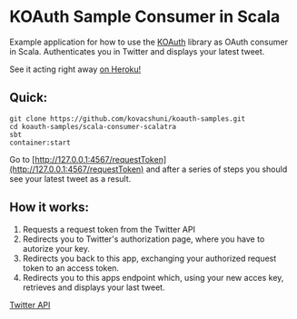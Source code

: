 # KOAuth Sample Consumer in Scala

Example application for how to use the [KOAuth](https://github.com/kovacshuni/koauth) library as OAuth consumer in Scala.
Authenticates you in Twitter and displays your latest tweet.

See it acting right away [on Heroku!](koauth-sample-scala-consumer.herokuapp.com/requestToken)

## Quick:

```
git clone https://github.com/kovacshuni/koauth-samples.git
cd koauth-samples/scala-consumer-scalatra
sbt
container:start
```

Go to [http://127.0.0.1:4567/requestToken](http://127.0.0.1:4567/requestToken) and after a series of steps you
should see your latest tweet as a result.

## How it works:

1. Requests a request token from the Twitter API
2. Redirects you to Twitter's authorization page, where you have to autorize your key.
3. Redirects you back to this app, exchanging your authorized request token to an access token.
4. Redirects you to this apps endpoint which, using your new acces key, retrieves and displays your last tweet.

[Twitter API](https://dev.twitter.com/rest/public)
